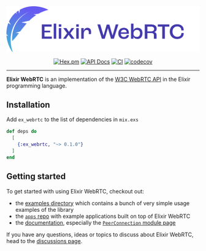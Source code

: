 <div align="center">

<img src="./logo_text.svg">

[![Hex.pm](https://img.shields.io/hexpm/v/ex_webrtc.svg)](https://hex.pm/packages/ex_webrtc)
[![API Docs](https://img.shields.io/badge/api-docs-yellow.svg?style=flat)](https://hexdocs.pm/ex_webrtc)
[![CI](https://img.shields.io/github/actions/workflow/status/elixir-webrtc/ex_webrtc/ci.yml?logo=github&label=CI)](https://github.com/elixir-webrtc/ex_webrtc/actions/workflows/ci.yml)
[![codecov](https://codecov.io/gh/elixir-webrtc/ex_webrtc/graph/badge.svg?token=PdnXfnnmNw)](https://codecov.io/gh/elixir-webrtc/ex_webrtc)

---

</div>

**Elixir WebRTC** is an implementation of the [W3C WebRTC API](https://www.w3.org/TR/webrtc/) in the Elixir programming language.

## Installation

Add `ex_webrtc` to the list of dependencies in `mix.exs`

```elixir
def deps do
  [
    {:ex_webrtc, "~> 0.1.0"}
  ]
end
```

## Getting started

To get started with using Elixir WebRTC, checkout out:
* the [examples directory](https://github.com/elixir-webrtc/ex_webrtc/tree/master/examples) which contains a bunch of very simple usage examples of the library
* the [`apps` repo](https://github.com/elixir-webrtc/apps) with example applications built on top of Elixir WebRTC
* the [documentation](https://hexdocs.pm/ex_webrtc/readme.html), especially the [`PeerConnection` module page](https://hexdocs.pm/ex_webrtc/ExWebRTC.PeerConnection.html)

If you have any questions, ideas or topics to discuss about Elixir WebRTC, head to the [discussions page](https://github.com/orgs/elixir-webrtc/discussions).
